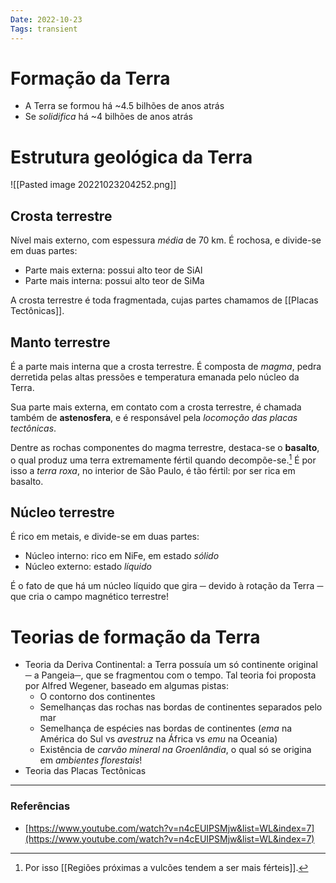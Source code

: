 ```yaml
---
Date: 2022-10-23
Tags: transient
---
```

# Formação da Terra
- A Terra se formou há ~4.5 bilhões de anos atrás
- Se *solidifica* há ~4 bilhões de anos atrás

# Estrutura geológica da Terra
![[Pasted image 20221023204252.png]]

## Crosta terrestre
Nível mais externo, com espessura *média* de 70 km. É rochosa, e divide-se em duas partes:
- Parte mais externa: possui alto teor de SiAl
- Parte mais interna: possui alto teor de SiMa

A crosta terrestre é toda fragmentada, cujas partes chamamos de [[Placas Tectônicas]].

## Manto terrestre
É a parte mais interna que a crosta terrestre. É composta de *magma*, pedra derretida pelas altas pressões e temperatura emanada pelo núcleo da Terra.

Sua parte mais externa, em contato com a crosta terrestre, é chamada também de **astenosfera**, e é responsável pela *locomoção das placas tectônicas*.

Dentre as rochas componentes do magma terrestre, destaca-se o **basalto**, o qual produz uma terra extremamente fértil quando decompõe-se.[^1] É por isso a *terra roxa*, no interior de São Paulo, é tão fértil: por ser rica em basalto.

## Núcleo terrestre
É rico em metais, e divide-se em duas partes:
- Núcleo interno: rico em NiFe, em estado *sólido*
- Núcleo externo: estado *líquido*

É o fato de que há um núcleo líquido que gira ─ devido à rotação da Terra ─ que cria o campo magnético terrestre!

# Teorias de formação da Terra
- Teoria da Deriva Continental: a Terra possuía um só continente original ─ a Pangeia─, que se fragmentou com o tempo. Tal teoria foi proposta por Alfred Wegener, baseado em algumas pistas:
	- O contorno dos continentes
	- Semelhanças das rochas nas bordas de continentes separados pelo mar
	- Semelhança de espécies nas bordas de continentes (*ema* na América do Sul vs *avestruz* na África vs *emu* na Oceania)
	- Existência de *carvão mineral na Groenlândia*, o qual só se origina em *ambientes florestais*!
- Teoria das Placas Tectônicas

---
### Referências
- [https://www.youtube.com/watch?v=n4cEUIPSMjw&list=WL&index=7](https://www.youtube.com/watch?v=n4cEUIPSMjw&list=WL&index=7)

[^1]: Por isso [[Regiões próximas a vulcões tendem a ser mais férteis]].